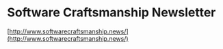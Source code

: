 # Software Craftsmanship Newsletter 
[http://www.softwarecraftsmanship.news/](http://www.softwarecraftsmanship.news/)